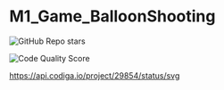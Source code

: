 # M1_Game_BalloonShooting

![GitHub Repo stars](https://img.shields.io/github/stars/Tumaskar/M1_Game_BalloonShooting?style=for-the-badge)


![Code Quality Score](https://api.codiga.io/project/29854/score/svg)


https://api.codiga.io/project/29854/status/svg
